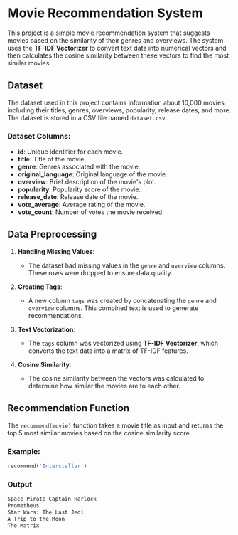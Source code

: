 # Movie Recommendation System

This project is a simple movie recommendation system that suggests movies based on the similarity of their genres and overviews. The system uses the **TF-IDF Vectorizer** to convert text data into numerical vectors and then calculates the cosine similarity between these vectors to find the most similar movies.

## Dataset

The dataset used in this project contains information about 10,000 movies, including their titles, genres, overviews, popularity, release dates, and more. The dataset is stored in a CSV file named `dataset.csv`.

### Dataset Columns:
- **id**: Unique identifier for each movie.
- **title**: Title of the movie.
- **genre**: Genres associated with the movie.
- **original_language**: Original language of the movie.
- **overview**: Brief description of the movie's plot.
- **popularity**: Popularity score of the movie.
- **release_date**: Release date of the movie.
- **vote_average**: Average rating of the movie.
- **vote_count**: Number of votes the movie received.

## Data Preprocessing

1. **Handling Missing Values**: 
   - The dataset had missing values in the `genre` and `overview` columns. These rows were dropped to ensure data quality.

2. **Creating Tags**:
   - A new column `tags` was created by concatenating the `genre` and `overview` columns. This combined text is used to generate recommendations.

3. **Text Vectorization**:
   - The `tags` column was vectorized using **TF-IDF Vectorizer**, which converts the text data into a matrix of TF-IDF features.

4. **Cosine Similarity**:
   - The cosine similarity between the vectors was calculated to determine how similar the movies are to each other.

## Recommendation Function

The `recommend(movie)` function takes a movie title as input and returns the top 5 most similar movies based on the cosine similarity score.

### Example:
```python
recommend('Interstellar')
```
### Output
```python
Space Pirate Captain Harlock
Prometheus
Star Wars: The Last Jedi
A Trip to the Moon
The Matrix
```
